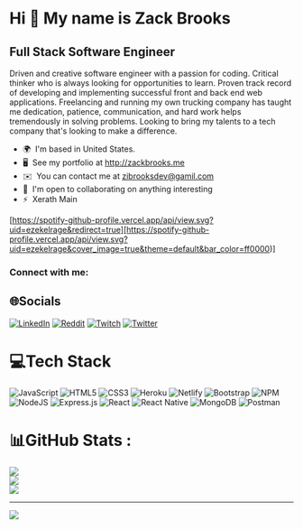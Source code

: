 Hi 👋 My name is Zack Brooks 
============================
Full Stack Software Engineer
----------------------------
Driven and creative software engineer with a passion for coding. Critical thinker who is always looking for opportunities to learn. Proven track record of developing and implementing successful front and back end web applications. Freelancing and running my own trucking company has taught me dedication, patience, communication, and hard work helps tremendously in solving problems. Looking to bring my talents to a tech company that's looking to make a difference.  
* 🌍  I'm based in United States. 
* 🖥️  See my portfolio at http://zackbrooks.me 
* ✉️  You can contact me at zibrooksdev@gamil.com 
* 🤝  I'm open to collaborating on anything interesting 
* ⚡  Xerath Main

[https://spotify-github-profile.vercel.app/api/view.svg?uid=ezekelrage&redirect=true][https://spotify-github-profile.vercel.app/api/view.svg?uid=ezekelrage&cover_image=true&theme=default&bar_color=ff0000)]

<h3 align="left">Connect with me:</h3>

## 🌐Socials
[![LinkedIn](https://img.shields.io/badge/LinkedIn-%230077B5.svg?logo=linkedin&logoColor=white)](https://linkedin.com/in/zackbrooks) [![Reddit](https://img.shields.io/badge/Reddit-%23FF4500.svg?logo=Reddit&logoColor=white)](https://reddit.com/user/EzekelRAGE) [![Twitch](https://img.shields.io/badge/Twitch-%239146FF.svg?logo=Twitch&logoColor=white)](https://twitch.tv/EzekelRAGE) [![Twitter](https://img.shields.io/badge/Twitter-%231DA1F2.svg?logo=Twitter&logoColor=white)](https://twitter.com/EzekelRAGE) 

# 💻Tech Stack
![JavaScript](https://img.shields.io/badge/javascript-%23323330.svg?style=for-the-badge&logo=javascript&logoColor=%23F7DF1E) ![HTML5](https://img.shields.io/badge/html5-%23E34F26.svg?style=for-the-badge&logo=html5&logoColor=white) ![CSS3](https://img.shields.io/badge/css3-%231572B6.svg?style=for-the-badge&logo=css3&logoColor=white) ![Heroku](https://img.shields.io/badge/heroku-%23430098.svg?style=for-the-badge&logo=heroku&logoColor=white) ![Netlify](https://img.shields.io/badge/netlify-%23000000.svg?style=for-the-badge&logo=netlify&logoColor=#00C7B7) ![Bootstrap](https://img.shields.io/badge/bootstrap-%23563D7C.svg?style=for-the-badge&logo=bootstrap&logoColor=white) ![NPM](https://img.shields.io/badge/NPM-%23000000.svg?style=for-the-badge&logo=npm&logoColor=white) ![NodeJS](https://img.shields.io/badge/node.js-6DA55F?style=for-the-badge&logo=node.js&logoColor=white) ![Express.js](https://img.shields.io/badge/express.js-%23404d59.svg?style=for-the-badge&logo=express&logoColor=%2361DAFB) ![React](https://img.shields.io/badge/react-%2320232a.svg?style=for-the-badge&logo=react&logoColor=%2361DAFB) ![React Native](https://img.shields.io/badge/react_native-%2320232a.svg?style=for-the-badge&logo=react&logoColor=%2361DAFB) ![MongoDB](https://img.shields.io/badge/MongoDB-%234ea94b.svg?style=for-the-badge&logo=mongodb&logoColor=white) ![Postman](https://img.shields.io/badge/Postman-FF6C37?style=for-the-badge&logo=postman&logoColor=white)
# 📊GitHub Stats :
![](https://github-readme-stats.vercel.app/api?username=zackbrooks&theme=dark&hide_border=true&include_all_commits=false&count_private=true)<br/>
![](https://github-readme-streak-stats.herokuapp.com/?user=zackbrooks&theme=dark&hide_border=true)<br/>
![](https://github-readme-stats.vercel.app/api/top-langs/?username=zackbrooks&theme=dark&hide_border=true&include_all_commits=false&count_private=true&layout=compact)

---
[![](https://visitcount.itsvg.in/api?id=zackbrooks&icon=0&color=4)](https://visitcount.itsvg.in)



